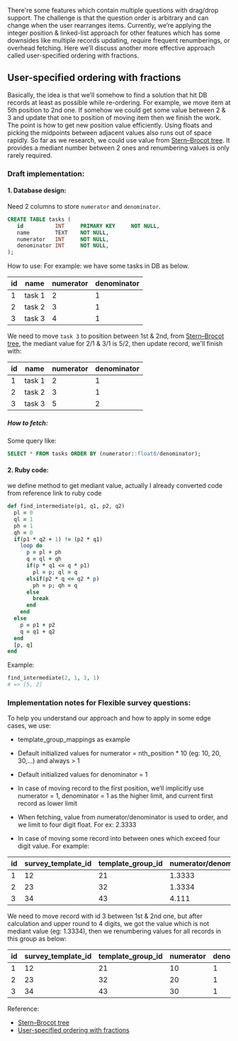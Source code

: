 There're some features which contain multiple questions with drag/drop support. The challenge is that the question order is arbitrary and can change when the user rearranges items. Currently, we’re applying the integer position & linked-list approach for other features which has some downsides like multiple records updating, require frequent renumberings, or overhead fetching. Here we’ll discuss another more effective approach called user-specified ordering with fractions.

## User-specified ordering with fractions

Basically, the idea is that we’ll somehow to find a solution that hit DB records at least as possible while re-ordering. For example, we move item at 5th position to 2nd one. If somehow we could get some value between 2 & 3 and update that one to position of moving item then we finish the work. The point is how to get new position value efficiently. Using floats and picking the midpoints between adjacent values also runs out of space rapidly. So far as we research, we could use value from [Stern–Brocot tree](https://en.wikipedia.org/wiki/Stern%E2%80%93Brocot_tree). It provides a mediant number between 2 ones and renumbering values is only rarely required.

### Draft implementation:	
#### 1. Database design: 
   Need 2 columns to store ```numerator``` and ```denominator```.
```sql
CREATE TABLE tasks (
   id          INT     PRIMARY KEY     NOT NULL,
   name        TEXT    NOT NULL,
   numerator   INT     NOT NULL,
   denominator INT     NOT NULL,
);

```
   How to use:
	For example: we have some tasks in DB as below. 

| id | name   | numerator | denominator |
|----|--------|-----------|-------------|
| 1  | task 1 | 2         | 1           |
| 2  | task 2 | 3         | 1           |
| 3  | task 3 | 4         | 1           |

We need to move ```task 3``` to position between 1st & 2nd, from [Stern–Brocot tree](https://en.wikipedia.org/wiki/Stern%E2%80%93Brocot_tree), the mediant value for 2/1 & 3/1 is 5/2, then update record, we'll finish with:

| id | name   | numerator | denominator |
|----|--------|-----------|-------------|
| 1  | task 1 | 2         | 1           |
| 2  | task 2 | 3         | 1           |
| 3  | task 3 | 5         | 2           |

##### How to fetch:
Some query like:
```sql
SELECT * FROM tasks ORDER BY (numerator::float8/denominator);
```

#### 2. Ruby code: 
we define method to get mediant value, actually I already converted code from reference link to ruby code

```ruby
def find_intermediate(p1, q1, p2, q2)
  pl = 0
  ql = 1
  ph = 1
  qh = 0
  if(p1 * q2 + 1) != (p2 * q1)
    loop do
      p = pl + ph
      q = ql + qh
      if(p * q1 <= q * p1)
        pl = p; ql = q
      elsif(p2 * q <= q2 * p)
        ph = p; qh = q
      else
        break
      end
    end
  else
    p = p1 + p2
    q = q1 + q2
  end
  [p, q]
end
```
Example:
```ruby
find_intermediate(2, 1, 3, 1)
# => [5, 2]
```

### Implementation notes for Flexible survey questions:

To help you understand our approach and how to apply in some edge cases, we use:

- template_group_mappings as example

- Default initialized values for numerator = nth_position * 10 (eg: 10, 20, 30,…) and always > 1

- Default initialized values for denominator = 1

- In case of moving record to the first position, we’ll implicitly use numerator = 1, denominator = 1 as the higher limit, and current first record as lower limit

- When fetching, value from numerator/denominator is used to order, and we limit to four digit float. For ex: 2.3333

- In case of moving some record into between ones which exceed four digit value. For example:

| id | survey\_template\_id | template\_group\_id | numerator/denominator |
|----|----------------------|---------------------|-----------------------|
| 1  | 12                   | 21                  | 1\.3333               |
| 2  | 23                   | 32                  | 1\.3334               |
| 3  | 34                   | 43                  | 4\.111                |

We need to move record with id 3 between 1st & 2nd one, but after calculation and upper round to 4 digits, we got the value which is not mediant value (eg: 1.3334), then we renumbering values for all records in this group as below:

| id | survey\_template\_id | template\_group\_id | numerator | denominator |
|----|----------------------|---------------------|-----------|-------------|
| 1  | 12                   | 21                  | 10        | 1           |
| 2  | 23                   | 32                  | 20        | 1           |
| 3  | 34                   | 43                  | 30        | 1           |


Reference:
- [Stern–Brocot tree](https://en.wikipedia.org/wiki/Stern%E2%80%93Brocot_tree)
- [User-specified ordering with fractions](https://wiki.postgresql.org/wiki/User-specified_ordering_with_fractions)
